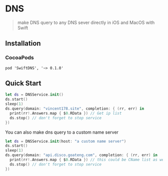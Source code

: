 #  DNS
> make DNS query to any DNS sever directly in iOS and MacOS with Swift

## Installation

### CocoaPods
```
pod 'SwiftDNS', '~> 0.1.0'
```

## Quick Start
```swift
let ds = DNSService.init()
ds.start()
sleep(1)
ds.query(domain: "vincent178.site", completion: { (rr, err) in
  print(rr!.Answers.map { $0.RData }) // Get ip list 
  ds.stop() // don't forget to stop service
})
```
You can also make dns query to a custom name server
```swift
let ds = DNSService.init(host: "a custom name server")
ds.start()
sleep(1)
ds.query(domain: "api.disco.goateng.com", completion: { (rr, err) in
  print(rr!.Answers.map { $0.RData }) // this could be CName list as well
  ds.stop() // don't forget to stop service
})
```
